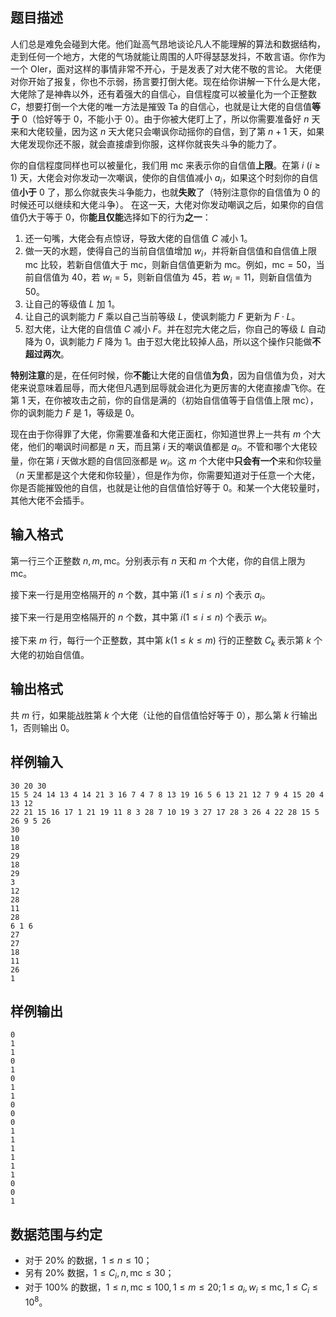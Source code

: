 ## 题目描述

人们总是难免会碰到大佬。他们趾高气昂地谈论凡人不能理解的算法和数据结构，走到任何一个地方，大佬的气场就能让周围的人吓得瑟瑟发抖，不敢言语。你作为一个 OIer，面对这样的事情非常不开心，于是发表了对大佬不敬的言论。 大佬便对你开始了报复，你也不示弱，扬言要打倒大佬。现在给你讲解一下什么是大佬，大佬除了是神犇以外，还有着强大的自信心，自信程度可以被量化为一个正整数 $C$，想要打倒一个大佬的唯一方法是摧毁 Ta 的自信心，也就是让大佬的自信值**等于** $0$（恰好等于 $0$，不能小于 $0$）。由于你被大佬盯上了，所以你需要准备好 $n$ 天来和大佬较量，因为这 $n$ 天大佬只会嘲讽你动摇你的自信，到了第 $n+1$ 天，如果大佬发现你还不服，就会直接虐到你服，这样你就丧失斗争的能力了。

你的自信程度同样也可以被量化，我们用 $\mathrm{mc}$ 来表示你的自信值**上限**。在第 $i \ (i\ge 1)$ 天，大佬会对你发动一次嘲讽，使你的自信值减小 $a_i$，如果这个时刻你的自信值**小于** $0$ 了，那么你就丧失斗争能力，也就**失败**了（特别注意你的自信值为 $0$ 的时候还可以继续和大佬斗争）。 在这一天，大佬对你发动嘲讽之后，如果你的自信值仍大于等于 $0$，你**能且仅能**选择如下的行为**之一**：

1. 还一句嘴，大佬会有点惊讶，导致大佬的自信值 $C$ 减小 $1$。
2. 做一天的水题，使得自己的当前自信值增加 $w_i$，并将新自信值和自信值上限 $\mathrm{mc}$ 比较，若新自信值大于 $\mathrm{mc}$，则新自信值更新为 $\mathrm{mc}$。例如，$\mathrm{mc} = 50$，当前自信值为 $40$，若 $w_i = 5$，则新自信值为 $45$，若 $w_i = 11$，则新自信值为 $50$。
3. 让自己的等级值 $L$ 加 $1$。
4. 让自己的讽刺能力 $F$ 乘以自己当前等级 $L$，使讽刺能力 $F$ 更新为 $F\cdot L$。
5. 怼大佬，让大佬的自信值 $C$ 减小 $F$。并在怼完大佬之后，你自己的等级 $L$ 自动降为 $0$，讽刺能力 $F$ 降为 $1$。由于怼大佬比较掉人品，所以这个操作只能做**不超过两次**。

**特别注意**的是，在任何时候，你**不能**让大佬的自信值**为负**，因为自信值为负，对大佬来说意味着屈辱，而大佬但凡遇到屈辱就会进化为更厉害的大佬直接虐飞你。在第 $1$ 天，在你被攻击之前，你的自信是满的（初始自信值等于自信值上限 $\mathrm{mc}$），你的讽刺能力 $F$ 是 $1$，等级是 $0$。

现在由于你得罪了大佬，你需要准备和大佬正面杠，你知道世界上一共有 $m$ 个大佬，他们的嘲讽时间都是 $n$ 天，而且第 $i$ 天的嘲讽值都是 $a_i$。不管和哪个大佬较量，你在第 $i$ 天做水题的自信回涨都是 $w_i$。这 $m$ 个大佬中**只会有一个**来和你较量（$n$ 天里都是这个大佬和你较量），但是作为你，你需要知道对于任意一个大佬，你是否能摧毁他的自信，也就是让他的自信值恰好等于 $0$。和某一个大佬较量时，其他大佬不会插手。

## 输入格式

第一行三个正整数 $n,m,\mathrm{mc}$。分别表示有 $n$ 天和 $m$ 个大佬，你的自信上限为 $\mathrm{mc}$。

接下来一行是用空格隔开的 $n$ 个数，其中第 $i(1\le i\le n)$ 个表示 $a_i$。

接下来一行是用空格隔开的 $n$ 个数，其中第 $i(1\le i\le n)$ 个表示 $w_i$。

接下来 $m$ 行，每行一个正整数，其中第 $k(1\le k\le m)$ 行的正整数 $C_k$ 表示第 $k$ 个大佬的初始自信值。

## 输出格式

共 $m$ 行，如果能战胜第 $k$ 个大佬（让他的自信值恰好等于 0），那么第 $k$ 行输出 $1$，否则输出 $0$。

## 样例输入

```plain
30 20 30
15 5 24 14 13 4 14 21 3 16 7 4 7 8 13 19 16 5 6 13 21 12 7 9 4 15 20 4 13 12
22 21 15 16 17 1 21 19 11 8 3 28 7 10 19 3 27 17 28 3 26 4 22 28 15 5 26 9 5 26
30
10
18
29
18
29
3
12
28
11
28
6 1 6
27
27
18
11
26
1
```

## 样例输出

```plain
0
1
1
0
1
0
1
1
0
0
0
1
1
1
1
1
1
0
0
1
```

## 数据范围与约定

- 对于 $20\%$ 的数据，$1\le n\le 10$；
- 另有 $20\%$ 数据，$1\le C_i,n,\mathrm{mc}\le 30$；
- 对于 $100\%$ 的数据，$1\le n, \mathrm{mc}\le 100, 1\le m\le 20; 1\le a_i, w_i\le\mathrm{mc}, 1\le C_i\le 10^8$。
